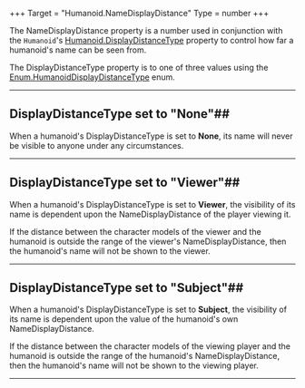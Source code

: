 +++
Target = "Humanoid.NameDisplayDistance"
Type = number
+++

The NameDisplayDistance property is a number used in conjunction with the `Humanoid`'s [Humanoid.DisplayDistanceType](https://developer.roblox.com/api-reference/property/Humanoid/DisplayDistanceType) property to control how far a humanoid's name can be seen from.The DisplayDistanceType property is to one of three values using the [Enum.HumanoidDisplayDistanceType](https://developer.roblox.com/search#stq=HumanoidDisplayDistanceType) enum.----------## DisplayDistanceType set to "None"##When a humanoid's DisplayDistanceType is set to **None**, its name will never be visible to anyone under any circumstances.----------## DisplayDistanceType set to "Viewer"##When a humanoid's DisplayDistanceType is set to **Viewer**, the visibility of its name is dependent upon the NameDisplayDistance of the player viewing it.If the distance between the character models of the viewer and the humanoid is outside the range of the viewer's NameDisplayDistance, then the humanoid's name will not be shown to the viewer.----------## DisplayDistanceType set to "Subject"##When a humanoid's DisplayDistanceType is set to **Subject**, the visibility of its name is dependent upon the value of the humanoid's own NameDisplayDistance.If the distance between the character models of the viewing player and the humanoid is outside the range of the humanoid's NameDisplayDistance, then the humanoid's name will not be shown to the viewing player.----------